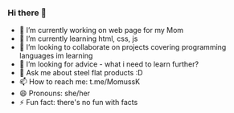 ### Hi there 👋

- 🔭 I’m currently working on web page for my Mom
- 🌱 I’m currently learning html, css, js
- 👯 I’m looking to collaborate on projects covering programming languages im learning
- 🤔 I’m looking for advice - what i need to learn further?
- 💬 Ask me about steel flat products :D
- 📫 How to reach me: t.me/MomussK
- 😄 Pronouns: she/her
- ⚡ Fun fact: there's no fun with facts
